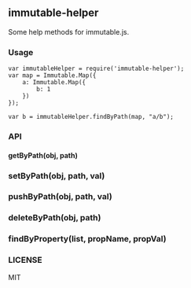 ## immutable-helper

Some help methods for immutable.js.

### Usage

    var immutableHelper = require('immutable-helper');
	var map = Immutable.Map({
        a: Immutable.Map({
            b: 1
        })
    });

	var b = immutableHelper.findByPath(map, "a/b");

### API

#### getByPath(obj, path)

### setByPath(obj, path, val)

### pushByPath(obj, path, val)

### deleteByPath(obj, path)

### findByProperty(list, propName, propVal)

### LICENSE

MIT
